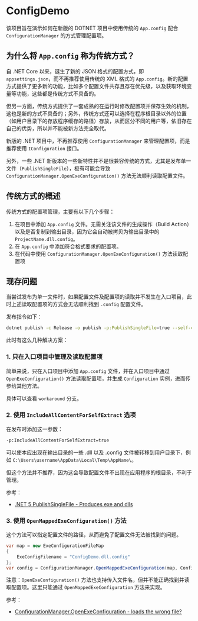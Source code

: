 # ConfigDemo

该项目旨在演示如何在新版的 DOTNET 项目中使用传统的 `App.config` 配合 `ConfigurationManager` 的方式管理配置项。

## 为什么将 `App.config` 称为传统方式？

自 .NET Core 以来，诞生了新的 JSON 格式的配置方式，即 `appsettings.json`，而不再推荐使用传统的 XML 格式的 `App.config`。新的配置方式提供了更多新的功能，比如多个配置文件共存且存在优先级，以及获取环境变量等功能，这些都是传统方式不具备的。

但另一方面，传统方式提供了一套成熟的在运行时修改配置项并保存生效的机制，这也是新的方式不具备的；另外，传统方式还可以选择在程序根目录以外的位置（如用户目录下的存放程序缓存的路径）存放，从而区分不同的用户等，依旧存在自己的优势，所以并不能被新方法完全取代。

新版的 .NET 项目中，不再推荐使用 `ConfigurationManager` 来管理配置项，而是推荐使用 `IConfiguration` 接口。

另外，一些 .NET 新版本的一些新特性并不是很兼容传统的方式，尤其是发布单一文件（`PublishSingleFile`），极有可能会导致 `ConfigurationManager.OpenExeConfiguration()` 方法无法顺利读取配置文件。

## 传统方式的概述

传统方式的配置项管理，主要有以下几个步骤：

1. 在项目中添加 `App.config` 文件。无需关注该文件的生成操作（Build Action）以及是否复制到输出目录，因为它会自动被拷贝为输出目录中的 `ProjectName.dll.config`。
2. 在 `App.config` 中添加符合格式要求的配置项。
3. 在代码中使用 `ConfigurationManager.OpenExeConfiguration()` 方法读取配置项

## 现存问题

当尝试发布为单一文件时，如果配置文件及配置项的读取并不发生在入口项目，此时上述读取配置项的方式会无法顺利找到 `.config` 配置文件。

发布指令如下：

```bash
dotnet publish -c Release -o publish -p:PublishSingleFile=true --self-contained false
```

此时有这么几种解决方案：

### 1. 只在入口项目中管理及读取配置项

简单来说，只在入口项目中添加 `App.config` 文件，并在入口项目中通过 `OpenExeConfiguration()` 方法读取配置项，并生成 `Configuration` 实例，进而传参给其他方法。

具体可以查看 `workaround` 分支。

### 2. 使用 `IncludeAllContentForSelfExtract` 选项

在发布时添加这一参数：

```bash
-p:IncludeAllContentForSelfExtract=true
```

可以使本应出现在输出目录的一些 .dll 以及 .config 文件被转移到用户目录下，例如 `C:\Users\username\AppData\Local\Temp\AppName\`。

但这个方法并不推荐，因为这会导致配置文件不出现在应用程序的根目录，不利于管理。

参考：

- [.NET 5 PublishSingleFile - Produces exe and dlls](https://stackoverflow.com/a/65170521/10150864)

### 3. 使用 `OpenMappedExeConfiguration()` 方法

这个方法可以指定配置文件的路径，从而避免了配置文件无法被找到的问题。

```csharp
var map = new ExeConfigurationFileMap
{
    ExeConfigFilename = "ConfigDemo.dll.config"
};
var config = ConfigurationManager.OpenMappedExeConfiguration(map, ConfigurationUserLevel.None);
```

注意：`OpenExeConfiguration()` 方法也支持传入文件名，但并不能正确找到并读取配置项。这里只能通过 `OpenMappedExeConfiguration` 方法来实现。

参考：

- [ConfigurationManager.OpenExeConfiguration - loads the wrong file?](https://stackoverflow.com/questions/1083927/configurationmanager-openexeconfiguration-loads-the-wrong-file/12587078#12587078)
